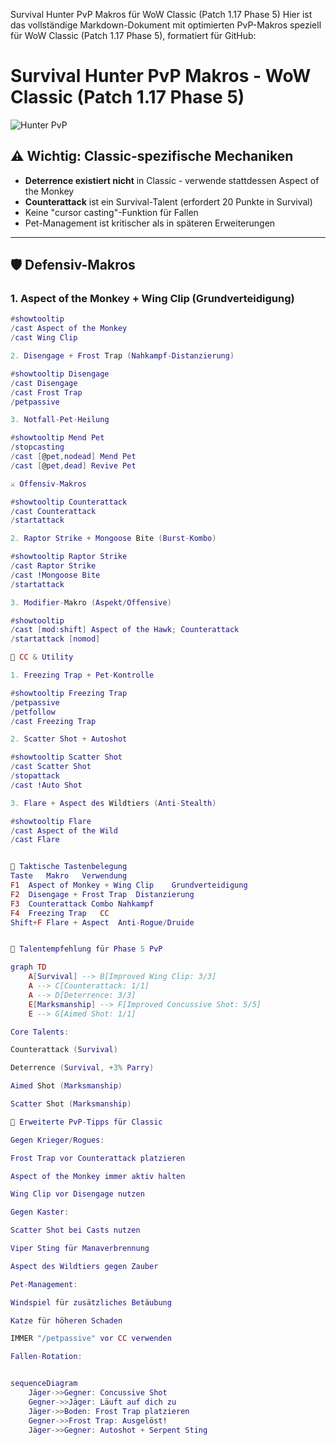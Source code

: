 Survival Hunter PvP Makros für WoW Classic (Patch 1.17 Phase 5)
Hier ist das vollständige Markdown-Dokument mit optimierten PvP-Makros speziell für WoW Classic (Patch 1.17 Phase 5), formatiert für GitHub:

# Survival Hunter PvP Makros - WoW Classic (Patch 1.17 Phase 5)

![Hunter PvP](https://i.imgur.com/YjB7d4h.png)

## ⚠️ Wichtig: Classic-spezifische Mechaniken
- **Deterrence existiert nicht** in Classic - verwende stattdessen Aspect of the Monkey
- **Counterattack** ist ein Survival-Talent (erfordert 20 Punkte in Survival)
- Keine "cursor casting"-Funktion für Fallen
- Pet-Management ist kritischer als in späteren Erweiterungen

---

## 🛡️ Defensiv-Makros

### 1. Aspect of the Monkey + Wing Clip (Grundverteidigung)
```lua
#showtooltip
/cast Aspect of the Monkey
/cast Wing Clip

2. Disengage + Frost Trap (Nahkampf-Distanzierung)

#showtooltip Disengage
/cast Disengage
/cast Frost Trap
/petpassive

3. Notfall-Pet-Heilung

#showtooltip Mend Pet
/stopcasting
/cast [@pet,nodead] Mend Pet
/cast [@pet,dead] Revive Pet

⚔️ Offensiv-Makros

#showtooltip Counterattack
/cast Counterattack
/startattack

2. Raptor Strike + Mongoose Bite (Burst-Kombo)

#showtooltip Raptor Strike
/cast Raptor Strike
/cast !Mongoose Bite
/startattack

3. Modifier-Makro (Aspekt/Offensive)

#showtooltip
/cast [mod:shift] Aspect of the Hawk; Counterattack
/startattack [nomod]

🧪 CC & Utility

1. Freezing Trap + Pet-Kontrolle

#showtooltip Freezing Trap
/petpassive
/petfollow
/cast Freezing Trap

2. Scatter Shot + Autoshot

#showtooltip Scatter Shot
/cast Scatter Shot
/stopattack
/cast !Auto Shot

3. Flare + Aspect des Wildtiers (Anti-Stealth)

#showtooltip Flare
/cast Aspect of the Wild
/cast Flare


🔑 Taktische Tastenbelegung
Taste	Makro	Verwendung
F1	Aspect of Monkey + Wing Clip	Grundverteidigung
F2	Disengage + Frost Trap	Distanzierung
F3	Counterattack Combo	Nahkampf
F4	Freezing Trap	CC
Shift+F	Flare + Aspect	Anti-Rogue/Druide


🌟 Talentempfehlung für Phase 5 PvP

graph TD
    A[Survival] --> B[Improved Wing Clip: 3/3]
    A --> C[Counterattack: 1/1]
    A --> D[Deterrence: 3/3]
    E[Marksmanship] --> F[Improved Concussive Shot: 5/5]
    E --> G[Aimed Shot: 1/1]

Core Talents:

Counterattack (Survival)

Deterrence (Survival, +3% Parry)

Aimed Shot (Marksmanship)

Scatter Shot (Marksmanship)

🧠 Erweiterte PvP-Tipps für Classic

Gegen Krieger/Rogues:

Frost Trap vor Counterattack platzieren

Aspect of the Monkey immer aktiv halten

Wing Clip vor Disengage nutzen

Gegen Kaster:

Scatter Shot bei Casts nutzen

Viper Sting für Manaverbrennung

Aspect des Wildtiers gegen Zauber

Pet-Management:

Windspiel für zusätzliches Betäubung

Katze für höheren Schaden

IMMER "/petpassive" vor CC verwenden

Fallen-Rotation:


sequenceDiagram
    Jäger->>Gegner: Concussive Shot
    Gegner->>Jäger: Läuft auf dich zu
    Jäger->>Boden: Frost Trap platzieren
    Gegner->>Frost Trap: Ausgelöst!
    Jäger->>Gegner: Autoshot + Serpent Sting

